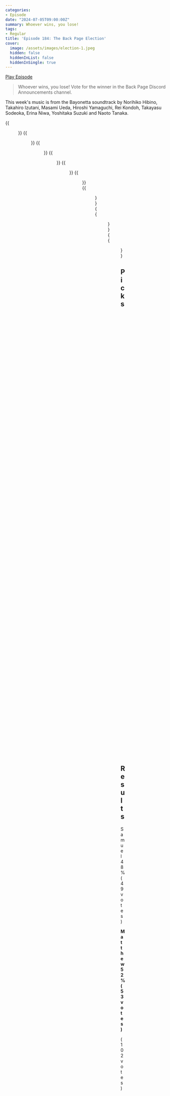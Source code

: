 ```yaml
---
categories:
- Episode
date: "2024-07-05T09:00:00Z"
summary: Whoever wins, you lose!
tags:
- Regular
title: 'Episode 184: The Back Page Election'
cover: 
  image: /assets/images/election-1.jpeg
  hidden: false
  hiddenInList: false
  hiddenInSingle: true
---
```


[Play Episode](https://www.patreon.com/posts/episode-184-back-107272504)
> Whoever wins, you lose! Vote for the winner in the Back Page Discord Announcements channel.

This week's music is from the Bayonetta soundtrack by Norihiko Hibino, Takahiro Izutani, Masami Ueda, Hiroshi Yamaguchi, Rei Kondoh, Takayasu Sodeoka, Erina Niwa, Yoshitaka Suzuki and Naoto Tanaka.

{{<figure 
    src="/assets/images/election-1.jpeg" 
    caption="Image Credit: Naeslyn" 
    alt="Election">}}
{{<figure 
    src="/assets/images/election-2.jpeg" 
    alt="Election" >}}
{{<figure 
    src="/assets/images/election-3.jpeg" 
    alt="Election" >}}
{{<figure 
    src="/assets/images/election-4.jpeg" 
    alt="Election" >}}
{{<figure 
    src="/assets/images/election-5.jpeg" 
    alt="Election" >}}
{{<figure 
    src="/assets/images/election-6.jpeg" 
    alt="Election" >}}
{{<figure 
    src="/assets/images/election-7.jpeg" 
    alt="Election" >}}
{{<figure 
    src="/assets/images/election-8.jpeg" 
    alt="Election" >}}
{{<figure 
    src="/assets/images/sunak-intermezzo.jpeg" 
    alt="Sunak Intermezzo" >}}

## Picks

|Category|Samuel|Matthew|
|--|--|--|
|Deputy Prime Minister|Isabel from Animal Crossing|Kazuma Kiryu|
|Chancellor of the Exchequer|Tom Nook from Animal Crossing|Agent 47 from Hitman|
|Foreign Secretary|Nuclear Gandhi from Civ 5|Paul McCartney from Beatles Rock Band|
|Home Secretary|Miles Edgeworth from Ace Attorney|Batman|
|Secretary of State for Defence|Kane from Command and Conquer|Premier Cherdenko from Red Alert 3|
|Secretary of State for Science, Innovation and Technology|The Luteces from Bioshock Infinite|Professor Hojo from Final Fantasy VII|
|Secretary of State for Levelling Up, Housing and Communities|Hell House from Final Fantasy VII|Hudson from Tears of the Kingdom and Breath of the Wild|
|Secretary of State for Health and Social Care|Tae Takemi from Persona 5|Dr. Kawashima|
|Secretary of State for Work and Pensions|Minecraft Steve|A Swarm of Pikmin|
|Secretary of State for Energy Security and Net Zero|Pikachu|Voltorb|
|Secretary of State for Business and Trade|Huang Lee from GTA Chinatown Wars|Saburo Arasaka|
|Minister for Women and Equalities|Fem Shep from Mass Effect|Bayonetta|
|Secretary of State for Education| Headmaster Sid from Final Fantasy VIII| Sadayo Kawakami from Persona 5|
|Secretary of State for Transport|Doom Train from Final Fantasy VIII|Sid from Final Fantasy VII|
|Secretary of State for Culture, Media and Sport|Sander Cohen from Bioshock|Mario|

## Results

Samuel 48% (49 votes)

**Matthew 52% (53 votes)**

(102 votes)